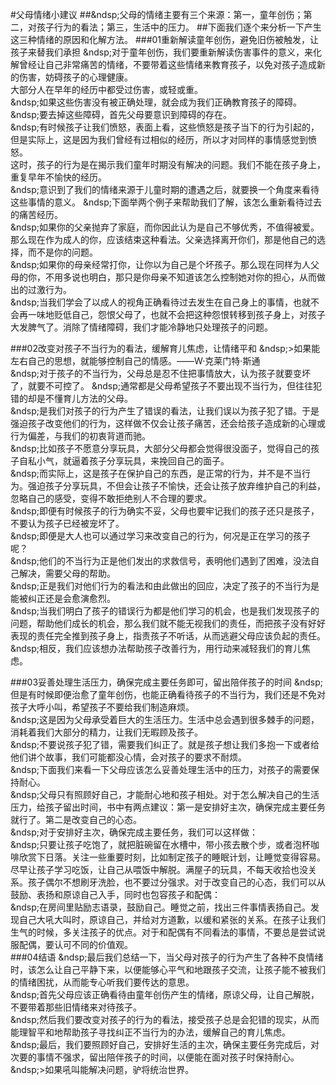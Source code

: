 #父母情绪小建议
##&ndsp;父母的情绪主要有三个来源：第一，童年创伤；第二，对孩子行为的看法；第三，生活中的压力。
##下面我们逐个来分析一下产生这三种情绪的原因和化解方法。
###01重新解读童年创伤，避免旧伤被触发，让孩子来替我们承担
&ndsp;对于童年创伤，我们要重新解读伤害事件的意义，来化解曾经让自己非常痛苦的情绪，不要带着这些情绪来教育孩子，以免对孩子造成新的伤害，妨碍孩子的心理健康。  
大部分人在早年的经历中都受过伤害，或轻或重。  
&ndsp;如果这些伤害没有被正确处理，就会成为我们正确教育孩子的障碍。  
&ndsp;要去掉这些障碍，首先父母要意识到障碍的存在。  
&ndsp;有时候孩子让我们愤怒，表面上看，这些愤怒是孩子当下的行为引起的，但是实际上，这是因为我们曾经有过相似的经历，所以才对同样的事情感觉到愤怒。  
这时，孩子的行为是在揭示我们童年时期没有解决的问题。我们不能在孩子身上，重复早年不愉快的经历。  
&ndsp;意识到了我们的情绪来源于儿童时期的遭遇之后，就要换一个角度来看待这些事情的意义。
&ndsp;下面举两个例子来帮助我们了解，该怎么重新看待过去的痛苦经历。  
&ndsp;如果你的父亲抛弃了家庭，而你因此认为是自己不够优秀，不值得被爱。那么现在作为成人的你，应该结束这种看法。父亲选择离开你们，那是他自己的选择，而不是你的问题。  
&ndsp;如果你的母亲经常打你，让你以为自己是个坏孩子。那么现在同样为人父母的你，不用多说也明白，那只是你母亲不知道该怎么控制她对你的担心，从而做出的过激行为。  
&ndsp;当我们学会了以成人的视角正确看待过去发生在自己身上的事情，也就不会再一味地贬低自己，怨恨父母了，也就不会把这种怨恨转移到孩子身上，对孩子大发脾气了。消除了情绪障碍，我们才能冷静地只处理孩子的问题。  

###02改变对孩子不当行为的看法，缓解育儿焦虑，让情绪平和
&ndsp;>如果能左右自己的思想，就能够控制自己的情感。——W·克莱门特·斯通  
&ndsp;对于孩子的不当行为，父母总是忍不住把事情放大，认为孩子就要变坏了，就要不可控了。
&ndsp;通常都是父母希望孩子不要出现不当行为，但往往犯错的却是不懂育儿方法的父母。  
&ndsp;是我们对孩子的行为产生了错误的看法，让我们误以为孩子犯了错。于是强迫孩子改变他们的行为，这样做不仅会让孩子痛苦，还会给孩子造成新的心理或行为偏差，与我们的初衷背道而驰。  
&ndsp;比如孩子不愿意分享玩具，大部分父母都会觉得很没面子，觉得自己的孩子自私小气，就逼着孩子分享玩具，来挽回自己的面子。  
&ndsp;而实际上，这是孩子在保护自己的东西，是正常的行为，并不是不当行为。强迫孩子分享玩具，不但会让孩子不愉快，还会让孩子放弃维护自己的利益，忽略自己的感受，变得不敢拒绝别人不合理的要求。  
&ndsp;即便有时候孩子的行为确实不妥，父母也要牢记我们的孩子还只是孩子，不要认为孩子已经被宠坏了。  
&ndsp;即便是大人也可以通过学习来改变自己的行为，何况是正在学习的孩子呢？  
&ndsp;他们的不当行为正是他们发出的求救信号，表明他们遇到了困难，没法自己解决，需要父母的帮助。  
&ndsp;正是我们对他们行为的看法和由此做出的回应，决定了孩子的不当行为是能被纠正还是会愈演愈烈。  
&ndsp;当我们明白了孩子的错误行为都是他们学习的机会，也是我们发现孩子的问题，帮助他们成长的机会，那么我们就不能无视我们的责任，而把孩子没有好好表现的责任完全推到孩子身上，指责孩子不听话，从而逃避父母应该负起的责任。  
&ndsp;相反，我们应该想办法帮助孩子改善行为，用行动来减轻我们的育儿焦虑。  

###03妥善处理生活压力，确保完成主要任务即可，留出陪伴孩子的时间
&ndsp;但是有时候即便治愈了童年创伤，也能正确看待孩子的不当行为，我们还是不免对孩子大呼小叫，希望孩子不要给我们制造麻烦。  
&ndsp;这是因为父母承受着巨大的生活压力。生活中总会遇到很多棘手的问题，消耗着我们大部分的精力，让我们无暇顾及孩子。  
&ndsp;不要说孩子犯了错，需要我们纠正了。就是孩子想让我们多抱一下或者给他们讲个故事，我们可能都没心情，会对孩子的要求不耐烦。  
&ndsp;下面我们来看一下父母应该怎么妥善处理生活中的压力，对孩子的需要保持耐心。  
&ndsp;父母只有照顾好自己，才能耐心地和孩子相处。对于怎么解决自己的生活压力，给孩子留出时间，书中有两点建议：第一是安排好主次，确保完成主要任务就行了。第二是改变自己的心态。  
&ndsp;对于安排好主次，确保完成主要任务，我们可以这样做：  
&ndsp;只要让孩子吃饱了，就把脏碗留在水槽中，带小孩去散个步，或者泡杯咖啡欣赏下日落。关注一些重要时刻，比如制定孩子的睡眠计划，让睡觉变得容易。尽早让孩子学习吃饭，让自己从喂饭中解脱。满屋子的玩具，不每天收拾也没关系。孩子偶尔不想刷牙洗脸，也不要过分强求。对于改变自己的心态，我们可以从鼓励、表扬和原谅自己入手，同时也包容孩子和配偶：  
&ndsp;在房间里贴励志语录，鼓励自己。睡觉之前，找出三件事情表扬自己。发现自己大吼大叫时，原谅自己，并给对方道歉，以缓和紧张的关系。在孩子让我们生气的时候，多关注孩子的优点。对于和配偶有不同看法的事情，不要总是尝试说服配偶，要认可不同的价值观。  
###04结语
&ndsp;最后我们总结一下，当父母对孩子的行为产生了各种不良情绪时，该怎么让自己平静下来，以便能够心平气和地跟孩子交流，让孩子能不被我们的情绪困扰，从而能专心听我们要传达的意思。  
&ndsp;首先父母应该正确看待由童年创伤产生的情绪，原谅父母，让自己解脱，不要带着那些旧情绪来对待孩子。  
&ndsp;然后我们要改变对孩子的行为的看法，接受孩子总是会犯错的现实，从而能理智平和地帮助孩子寻找纠正不当行为的办法，缓解自己的育儿焦虑。  
&ndsp;最后，我们要照顾好自己，安排好生活的主次，确保主要任务完成后，对次要的事情不强求，留出陪伴孩子的时间，以便能在面对孩子时保持耐心。  
&ndsp;>如果吼叫能解决问题，驴将统治世界。
